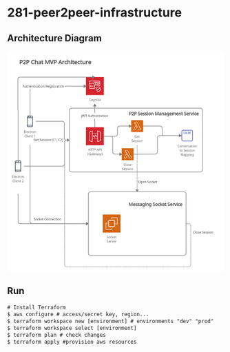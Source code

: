 # 281-peer2peer-infrastructure

## Architecture Diagram
![Diagram V1](./diagrams/281p2-InfrastructureDiagramV1.jpg "V1")

## Run
```
# Install Terraform
$ aws configure # access/secret key, region...
$ terraform workspace new [environment] # environments "dev" "prod"
$ terraform workspace select [environment]
$ terraform plan # check changes
$ terraform apply #provision aws resources
```